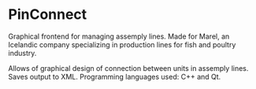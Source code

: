 # PinConnect
Graphical frontend for managing assemply lines. Made for Marel, an Icelandic company specializing in production lines for fish and poultry industry. 

Allows of graphical design of connection between units in assemply lines. Saves output to XML. Programming languages used: C++ and Qt.



